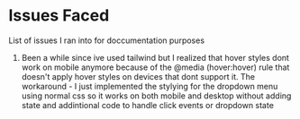 # Issues Faced

List of issues I ran into for doccumentation purposes

1. Been a while since ive used tailwind but I realized that hover styles dont work on mobile anymore because of the @media (hover:hover) rule that doesn't apply hover styles on devices that dont support it.
   The workaround - I just implemented the stylying for the dropdown menu using normal css so it works on both mobile and desktop without adding state and addintional code to handle click events or dropdown state

